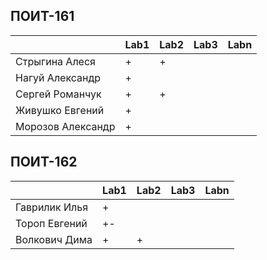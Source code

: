 ## ПОИТ-161
|                 	| Lab1 	| Lab2 	| Lab3 	| Labn 	|
|-----------------	|------	|------	|------	|------	|
| Стрыгина Алеся    | +    	| +    	|      	|      	|
| Нагуй Александр 	| +    	|      	|      	|      	|
| Сергей Романчук 	| +    	| +   	|      	|      	|
| Живушко Евгений   | +     |   	|      	|      	|
| Морозов Александр | +    	|   	|      	|      	|

## ПОИТ-162
|                 	| Lab1 	| Lab2 	| Lab3 	| Labn 	|
|-----------------	|------	|------	|------	|------	|
| Гаврилик Илья     | +    	|     	|      	|      	|
| Тороп Евгений 	| +-    |      	|      	|      	|
| Волкович Дима 	| +    	|   +	|      	|      	|